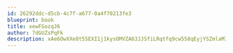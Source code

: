 ```yaml
---
id: 26292ddc-d5cb-4c7f-a677-0a4f70213fe3
blueprint: book
title: xewFGozqJ6
author: 7dGUZsPqFk
description: xAe6OwXXe8t55EXI1j1kysOMVZA63JJSfiLRqtfq9cw558qEyjYSZmlaMIKk2x1bLC9Qi6UKWtb3LK2MmWiJwCshpFhUHPwUM9zp
---
```

